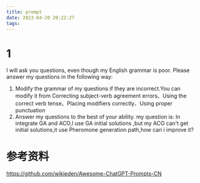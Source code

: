 ```yaml
---
title: prompt
date: 2023-04-20 20:22:27
tags:
---
```


# 1
I will ask you questions, even though my English grammar is poor. Please answer my questions in the following way:
1. Modify the grammar of my questions if they are incorrect.You can modify it from Correcting subject-verb agreement errors、Using the correct verb tense、Placing modifiers correctly、Using proper punctuation
2. Answer my questions to the best of your ability.
my question is:
In integrate GA and ACO,I use GA initial solutions ,but my ACO can't get initial solutions,it use Pheromone generation path,how can i improve it?





# 参考资料
https://github.com/wikieden/Awesome-ChatGPT-Prompts-CN
